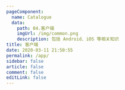```yaml
---
pageComponent:
  name: Catalogue
  data:
    path: 04.客户端
    imgUrl: /img/common.png
    description: 包括 Android、iOS 等相关知识
title: 客户端
date: 2020-03-11 21:50:55
permalink: /app/
sidebar: false
article: false
comment: false
editLink: false
---
```

